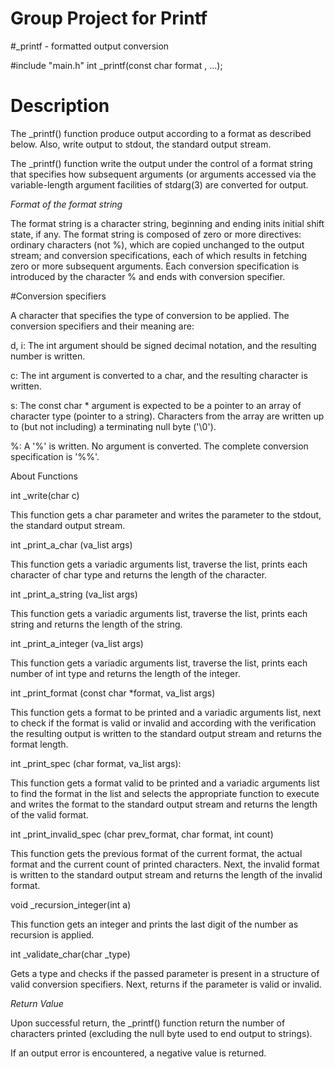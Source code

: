 # Group Project for Printf

#_printf - formatted output conversion


#include "main.h" int _printf(const char format , ...);


# Description

The _printf() function produce output according to a format as described below. Also, write output to stdout, the standard output stream.

The _printf() function write the output under the control of a format string that specifies how subsequent arguments (or arguments accessed via the variable-length argument facilities of stdarg(3) are converted for output.


*Format of the format string*

The format string is a character string, beginning and ending inits initial shift state, if any. The format string is composed of zero or more directives: ordinary characters (not %), which are copied unchanged to the output stream; and conversion specifications, each of which results in fetching zero or more subsequent arguments. Each conversion specification is introduced by the character % and ends with conversion specifier.


#Conversion specifiers

A character that specifies the type of conversion to be applied. The conversion specifiers and their meaning are:

d, i: The int argument should be signed decimal notation, and the resulting number is written.

c: The int argument is converted to a char, and the resulting character is written.

s: The const char * argument is expected to be a pointer to an array of character type (pointer to a string). Characters from the array are written up to (but not including) a terminating null byte ('\0').

%: A '%' is written. No argument is converted. The complete conversion specification is '%%'.

About Functions

int _write(char c)

This function gets a char parameter and writes the parameter to the stdout, the standard output stream.



int _print_a_char (va_list args)

This function gets a variadic arguments list, traverse the list, prints each character of char type and returns the length of the character.



int _print_a_string (va_list args)

This function gets a variadic arguments list, traverse the list, prints each string and returns the length of the string.



int _print_a_integer (va_list args)

This function gets a variadic arguments list, traverse the list, prints each number of int type and returns the length of the integer.



int _print_format (const char *format, va_list args)

This function gets a format to be printed and a variadic arguments list, next to check if the format is valid or invalid and according with the verification the resulting output is written to the standard output stream and returns the format length.



int _print_spec (char format, va_list args):

This function gets a format valid to be printed and a variadic arguments list to find the format in the list and selects the appropriate function to execute and writes the format to the standard output stream and returns the length of the valid format.



int _print_invalid_spec (char prev_format, char format, int count)

This function gets the previous format of the current format, the actual format and the current count of printed characters. Next, the invalid format is written to the standard output stream and returns the length of the invalid format.



void _recursion_integer(int a)

This function gets an integer and prints the last digit of the number as recursion is applied.



int _validate_char(char _type)

Gets a type and checks if the passed parameter is present in a structure of valid conversion specifiers. Next, returns if the parameter is valid or invalid.


*Return Value*

Upon successful return, the _printf() function return the number of characters printed (excluding the null byte used to end output to strings).



If an output error is encountered, a negative value is returned.
